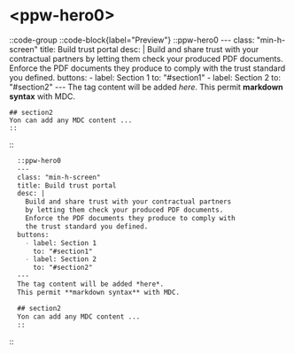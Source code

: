 # \<ppw-hero0\>


::code-group
  ::code-block{label="Preview"}
    ::ppw-hero0
    ---
    class: "min-h-screen"
    title: Build trust portal
    desc: |
      Build and share trust with your contractual partners
      by letting them check your produced PDF documents.
      Enforce the PDF documents they produce to comply with
      the trust standard you defined.
    buttons:
      - label: Section 1
        to: "#section1"
      - label: Section 2
        to: "#section2"
    ---
    The tag content will be added *here*.
    This permit **markdown syntax** with MDC.

    ## section2
    Yon can add any MDC content ...
    ::
  ::
  
  ```markdown [Code]
    ::ppw-hero0
    ---
    class: "min-h-screen"
    title: Build trust portal
    desc: |
      Build and share trust with your contractual partners
      by letting them check your produced PDF documents.
      Enforce the PDF documents they produce to comply with
      the trust standard you defined.
    buttons:
      - label: Section 1
        to: "#section1"
      - label: Section 2
        to: "#section2"
    ---
    The tag content will be added *here*.
    This permit **markdown syntax** with MDC.

    ## section2
    Yon can add any MDC content ...
    ::
  ```
::

